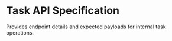 # Task API Specification

Provides endpoint details and expected payloads for internal task operations.
